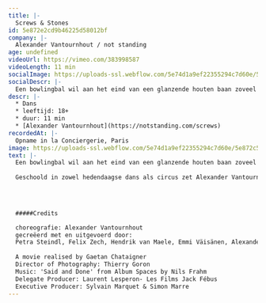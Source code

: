 ```yaml
---
title: |-
  Screws & Stones
id: 5e872e2cd9b46225d58012bf
company: |-
  Alexander Vantournhout / not standing
age: undefined
videoUrl: https://vimeo.com/383998587
videoLength: 11 min
socialImage: https://uploads-ssl.webflow.com/5e74d1a9ef22355294c7d60e/5e872c5a6f19e25fb5de4de5_Screws%20%26%20Stones.png
socialDescr: |-
  Een bowlingbal wil aan het eind van een glanzende houten baan zoveel mogelijk kegels omver stoten. Maar wat als je de gebruikelijke omgeving wegdenkt? Screws zet de verhouding tussen lichaam en object op zijn kop. Voorwerpen worden vastgemaakt aan het lichaam en bieden grip. Ze helpen om de performers in evenwicht te houden of net niet. Met behulp van ijssteigers, bowlingballen en antizwaartekrachtschoenen tarten de dansers in Screws de regels van de fysica.
descr: |-
  * Dans
  * leeftijd: 18+
  * duur: 11 min
  * [Alexander Vantournhout](https://notstanding.com/screws)
recordedAt: |-
  Opname in la Conciergerie, Paris
image: https://uploads-ssl.webflow.com/5e74d1a9ef22355294c7d60e/5e872c5a6f19e25fb5de4de5_Screws%20%26%20Stones.png
text: |-
  Een bowlingbal wil aan het eind van een glanzende houten baan zoveel mogelijk kegels omver stoten. Maar wat als je de gebruikelijke omgeving wegdenkt? Screws zet de verhouding tussen lichaam en object op zijn kop. Voorwerpen worden vastgemaakt aan het lichaam en bieden grip. Ze helpen om de performers in evenwicht te houden of net niet. Met behulp van ijssteigers, bowlingballen en antizwaartekrachtschoenen tarten de dansers in Screws de regels van de fysica.
  
  Geschoold in zowel hedendaagse dans als circus zet Alexander Vantournhout na het warm onthaalde Red Haired Men een volgende stap in zijn zoektocht naar het potentieel van fysieke limitaties en de relatie tussen performer en object. In Screws gidst hij je samen met vier dansers-acrobaten langs een parcours van microperformances: van korte solo’s en duetten tot puntige groepschoreografieën. Screws & Stones is een dansante kortfilm die inspiratie haalt uit de voorstelling Screws en gefilmd werd in de Parijse Conciergerie.
  

  ‍

  #####Credits

  choreografie: Alexander Vantournhout
  gecreëerd met en uitgevoerd door:
  Petra Steindl, Felix Zech, Hendrik van Maele, Emmi Väisänen, Alexander Vantournhout
  
  A movie realised by Gaetan Chataigner
  Director of Photography: Thierry Goron
  Music: 'Said and Done' from Album Spaces by Nils Frahm
  Delegate Producer: Laurent Lesperon- Les Films Jack Fébus
  Executive Producer: Sylvain Marquet & Simon Marre
---
```

